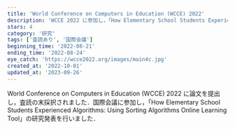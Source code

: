 ```yaml
---
title: 'World Conference on Computers in Education (WCCE) 2022'
description: 'WCCE 2022 に参加し，「How Elementary School Students Experienced Algorithms: Using Sorting Algorithms Online Learning Tool」の研究発表を行いました (査読あり)．'
stars: 4
category: '研究'
tags: ['査読あり', '国際会議']
beginning_time: '2022-08-21'
ending_time: '2022-08-24'
eye_catch: 'https://wcce2022.org/images/main4c.jpg'
created_at: '2022-10-01'
updated_at: '2023-09-26'
---
```


World Conference on Computers in Education (WCCE) 2022 に論文を提出し，査読の末採択されました．国際会議に参加し，「How Elementary School Students Experienced Algorithms: Using Sorting Algorithms Online Learning Tool」の研究発表を行いました．

